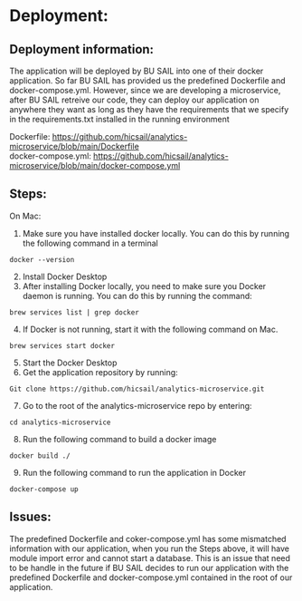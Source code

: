 # Deployment:

## Deployment information:
The application will be deployed by BU SAIL into one of their docker application. So far BU SAIL has provided us the predefined
Dockerfile and docker-compose.yml. However, since we are developing a microservice, after BU SAIL retreive our code, they can deploy
our application on anywhere they want as long as they have the requirements that we specify in the requirements.txt installed in the running environment

Dockerfile: https://github.com/hicsail/analytics-microservice/blob/main/Dockerfile  
docker-compose.yml: https://github.com/hicsail/analytics-microservice/blob/main/docker-compose.yml



## Steps:
On Mac:
1. Make sure you have installed docker locally. You can do this by running the following command in a terminal
 ```shell
 docker --version
 ```
2. Install Docker Desktop
3. After installing Docker locally, you need to make sure you Docker daemon is running. You can do this by running the command: 
```shell
brew services list | grep docker
```
4. If Docker is not running, start it with the following command on Mac.  
```shell
brew services start docker
```
5. Start the Docker Desktop
6. Get the application repository by running:  
```shell
Git clone https://github.com/hicsail/analytics-microservice.git
```
7. Go to the root of the analytics-microservice repo by entering:  
```shell
cd analytics-microservice
```
8. Run the following command to build a docker image
```shell
docker build ./
```
9. Run the following command to run the application in Docker
```shell
docker-compose up
```


## Issues:
The predefined Dockerfile and coker-compose.yml has some mismatched information with our application, when you run the Steps above, 
it will have module import error and cannot start a database. This is an issue that need to be handle in the future if BU SAIL decides
to run our application with the predefined Dockerfile and docker-compose.yml contained in the root of our application.
